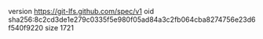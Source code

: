 version https://git-lfs.github.com/spec/v1
oid sha256:8c2cd3de1e279c0335f5e980f05ad84a3c2fb064cba8274756e23d6f540f9220
size 1721
